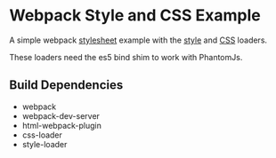 # Webpack Style and CSS Example

A simple webpack [stylesheet](https://webpack.github.io/docs/stylesheets.html)
example with the [style](https://github.com/webpack/style-loader) and
[CSS](https://github.com/webpack/css-loader) loaders.

These loaders need the es5 bind shim to work with PhantomJs.

## Build Dependencies

- webpack
- webpack-dev-server
- html-webpack-plugin
- css-loader
- style-loader
